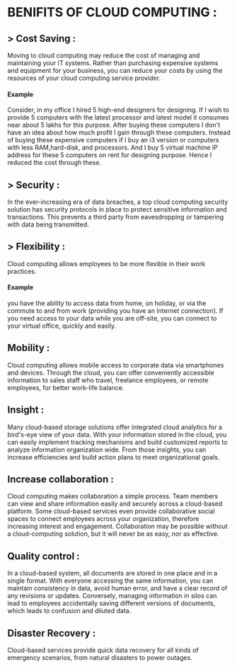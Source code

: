 # BENIFITS OF CLOUD COMPUTING :
## >  Cost Saving :
 Moving to cloud computing may reduce the cost of managing and maintaining your IT systems. 
 Rather than purchasing expensive systems and equipment for your business, you can reduce your costs by using the resources of your cloud computing service provider. 
 #### Example
 Consider, in my office I hired 5 high-end designers for designing.
 If I wish to provide 5 computers with the latest processor and latest model it consumes near about 5 lakhs for this purpose. 
 After buying these computers I don't have an idea about how much profit I gain through these computers. Instead of buying these expensive computers if I buy an i3 version or computers with less RAM,hard-disk, and processors. And I  buy 5 virtual machine  IP address for these 5 computers on rent for designing purpose.
 Hence I reduced the cost through these.
 
 ## > Security :
 In the ever-increasing era of data breaches, a top cloud computing security solution has security protocols in place to protect sensitive information and transactions. 
 This prevents a third party from eavesdropping or tampering with data being transmitted.
 
 ## > Flexibility :
 Cloud computing allows employees to be more flexible in their work practices.
 #### Example
 you have the ability to access data from home, on holiday, or via the commute to and from work (providing you have an internet connection).
 If you need access to your data while you are off-site, you can connect to your virtual office, quickly and easily.
 
 ## Mobility :
 Cloud computing allows mobile access to corporate data via smartphones and devices.
 Through the cloud, you can offer conveniently accessible information to sales staff who travel, freelance employees, or remote employees, for better work-life balance.
 
 ## Insight :
 Many cloud-based storage solutions offer integrated cloud analytics for a bird's-eye view of your data.
 With your information stored in the cloud, you can easily implement tracking mechanisms and build customized reports to analyze information organization wide.
 From those insights, you can increase efficiencies and build action plans to meet organizational goals.
 
 ## Increase collaboration :
  Cloud computing makes collaboration a simple process.
  Team members can view and share information easily and securely across a cloud-based platform.
  Some cloud-based services even provide collaborative social spaces to connect employees across your organization, therefore increasing interest and engagement.
  Collaboration may be possible without a cloud-computing solution, but it will never be as easy, nor as effective.
  
  ## Quality control :
   In a cloud-based system, all documents are stored in one place and in a single format.
   With everyone accessing the same information, you can maintain consistency in data, avoid human error, and have a clear record of any revisions or updates.
   Conversely, managing information in silos can lead to employees accidentally saving different versions of documents, which leads to confusion and diluted data.

  ## Disaster Recovery :
  Cloud-based services provide quick data recovery for all kinds of emergency scenarios, from natural disasters to power outages. 
